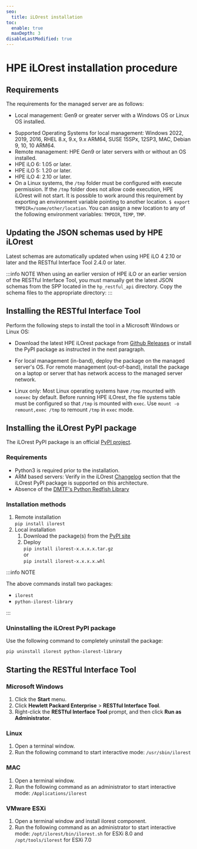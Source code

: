 ```yaml
---
seo:
  title: iLOrest installation
toc:
  enable: true
  maxDepth: 3
disableLastModified: true
---
```


# HPE iLOrest installation procedure

## Requirements

<!-- This paragraph needs complete and deep review -->

The requirements for the managed server are as follows:

- Local management: Gen9 or greater server with a Windows OS or
  Linux OS installed.
  
<!-- What about RHEL 9 and ARM based servers ? -->
- Supported Operating Systems for local management:
  Windows 2022, 2019, 2016, RHEL 8.x, 9.x, 9.x ARM64,
  SUSE 15SPx, 12SP3, MAC, Debian 9, 10, 10 ARM64.
- Remote management: HPE Gen9 or later servers with
  or without an OS installed.
- HPE iLO 6: 1.05 or later.
- HPE iLO 5: 1.20 or later.
- HPE iLO 4: 2.10 or later.
- On a Linux systems, the `/tmp` folder must be configured
  with execute permission. If the `/tmp` folder does not allow code execution,
  HPE iLOrest will not start. It is possible to work around this
  requirement by exporting an environment variable pointing to
  another location. `$ export TMPDIR=/some/other/location`.
  You can assign a new location to any of the following
  environment variables: `TMPDIR`, `TEMP`, `TMP`.

## Updating the JSON schemas used by HPE iLOrest

<!-- Need practical examples or the exact location where the schemas are updated to better illustrate the topic -->
Latest schemas are automatically updated when using
HPE iLO 4 2.10 or later and the RESTful Interface
Tool 2.4.0 or later.  

:::info NOTE
When using an earlier version of HPE iLO or an earlier
version of the RESTful Interface Tool, you must manually
get the latest JSON schemas from the SPP located in
the `hp_restful_api` directory. Copy the schema files to
the appropriate directory: <!-- What is this "appropriate directory" ? -->
:::

## Installing the RESTful Interface Tool

Perform the following steps to install the tool in a
Microsoft Windows or Linux OS:

- Download the latest HPE iLOrest package from
[Github Releases](https://github.com/HewlettPackard/python-redfish-utility/releases/latest)
or install the PyPI package as instructed in the next paragraph.

- For local management (in-band), deploy the package on the managed
server's OS. For remote management (out-of-band), install the
package on a laptop or server that has network access
to the managed server network.
- Linux only: Most Linux operating systems have `/tmp`
mounted with `noexec` by default.
Before running HPE iLOrest, the file systems table must be
configured so that `/tmp` is mounted with `exec`.
Use `mount -o remount,exec /tmp` to remount `/tmp` in `exec` mode.

## Installing the iLOrest PyPI package

The iLOrest PyPI package is an official <a href="https://pypi.org/project/ilorest" target="_blank">PyPI project</a>.

### Requirements

- Python3 is required prior to the installation.
- ARM based servers: Verify in the iLOrest [Changelog](../changelog/) section
that the iLOrest PyPI package is supported on this architecture.
- Absence of the [DMTF's Python Redfish Library](/docs/redfishclients/python-redfish-library/installationguide/#pip-install)

### Installation methods

1. Remote installation<br>
     `pip install ilorest`
2. Local installation
   1. Download the package(s) from the <a href="https://pypi.org/project/ilorest/#files" target="_blank">PyPI site</a>
   2. Deploy<br>
      `pip install ilorest-x.x.x.x.tar.gz`<br>
      or<br>
      `pip install ilorest-x.x.x.x.whl`<br>

:::info NOTE

The above commands install two packages:

- `ilorest`
- `python-ilorest-library`

:::

### Uninstalling the iLOrest PyPI package

Use the following command to completely uninstall the package:

`pip uninstall ilorest python-ilorest-library`

## Starting the RESTful Interface Tool

### Microsoft Windows

1. Click the **Start** menu.
2. Click **Hewlett Packard Enterprise** > **RESTful Interface Tool**.
3. Right-click the **RESTful Interface Tool** prompt,
   and then click **Run as Administrator**.

### Linux

1. Open a terminal window.
2. Run the following command to start interactive mode: `/usr/sbin/ilorest`

### MAC

1. Open a terminal window.
2. Run the following command as an administrator to start
   interactive mode: `/Applications/ilorest`

### VMware ESXi

1. Open a terminal window and install ilorest component.
2. Run the following command as an administrator to start
   interactive mode: `/opt/ilorest/bin/ilorest.sh` for
   ESXi 8.0 and `/opt/tools/ilorest` for ESXi 7.0
